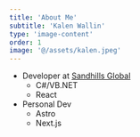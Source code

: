 ```yaml
---
title: 'About Me'
subtitle: 'Kalen Wallin'
type: 'image-content'
order: 1
image: '@/assets/kalen.jpeg'
---
```

- Developer at [Sandhills Global](https://sandhills.com)
  - C#/VB.NET
  - React
- Personal Dev
  - Astro
  - Next.js
